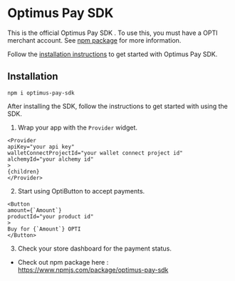# Optimus Pay SDK

This is the official Optimus Pay SDK . To use this, you must have a OPTI merchant account. See [npm package](https://www.npmjs.com/package/optimus-pay-sdk) for more information.

Follow the [installation instructions](#Installation) to get started with Optimus Pay SDK.

## Installation
``` 
npm i optimus-pay-sdk
```

After installing the SDK, follow the instructions to get started with using the SDK.

1. Wrap your app with the `Provider` widget.

```
<Provider
apiKey="your api key"
walletConnectProjectId="your wallet connect project id"
alchemyId="your alchemy id"
>
{children}
</Provider>

```

2. Start using OptiButton to accept payments.

```
<Button
amount={`Amount`}
productId="your product id"
>
Buy for {`Amount`} OPTI
</Button>
```

3. Check your store dashboard for the payment status.

- Check out npm package here : https://www.npmjs.com/package/optimus-pay-sdk
